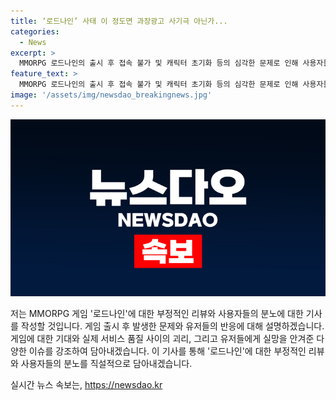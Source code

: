 ```yaml
---
title: ‘로드나인’ 사태 이 정도면 과장광고 사기극 아닌가...
categories:
  - News
excerpt: >
  MMORPG 로드나인의 출시 후 접속 불가 및 캐릭터 초기화 등의 심각한 문제로 인해 사용자들의 분노 여론이 커지고 있다. 게임의 과장된 광고와 허위 마케팅에 대한 비판도 이어지고 있으며, 게이머들은 이에 대한 회사의 책임감을 강조하고 있다. 게임의 그래픽과 게임 환경이 예상을 뛰어넘지 못하며, 과금 체계 역시 사용자들의 불만을 샀다. 저명한 유튜버들도 이에 대한 비판을 펼치고 있으며, 이로 인해 로드나인의 운영 상황이 더욱 관심을 모으고 있다.
feature_text: >
  MMORPG 로드나인의 출시 후 접속 불가 및 캐릭터 초기화 등의 심각한 문제로 인해 사용자들의 분노 여론이 커지고 있다. 게임의 과장된 광고와 허위 마케팅에 대한 비판도 이어지고 있으며, 게이머들은 이에 대한 회사의 책임감을 강조하고 있다. 게임의 그래픽과 게임 환경이 예상을 뛰어넘지 못하며, 과금 체계 역시 사용자들의 불만을 샀다. 저명한 유튜버들도 이에 대한 비판을 펼치고 있으며, 이로 인해 로드나인의 운영 상황이 더욱 관심을 모으고 있다.
image: '/assets/img/newsdao_breakingnews.jpg'
---
```


<p><img src="/assets/img/newsdao_breakingnews.jpg" alt="implanttips 속보" /></p>

<p>저는 MMORPG 게임 '로드나인'에 대한 부정적인 리뷰와 사용자들의 분노에 대한 기사를 작성할 것입니다. 게임 출시 후 발생한 문제와 유저들의 반응에 대해 설명하겠습니다. 게임에 대한 기대와 실제 서비스 품질 사이의 괴리, 그리고 유저들에게 실망을 안겨준 다양한 이슈를 강조하여 담아내겠습니다. 이 기사를 통해 '로드나인'에 대한 부정적인 리뷰와 사용자들의 분노를 직설적으로 담아내겠습니다.</p>
실시간 뉴스 속보는, <a href="https://newsdao.kr" rel="dofollow">https://newsdao.kr</a>


